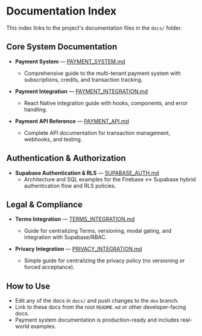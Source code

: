 # Documentation Index

This index links to the project's documentation files in the `docs/` folder.

## Core System Documentation

- **Payment System** — [PAYMENT_SYSTEM.md](./PAYMENT_SYSTEM.md)
  - Comprehensive guide to the multi-tenant payment system with subscriptions, credits, and transaction tracking.

- **Payment Integration** — [PAYMENT_INTEGRATION.md](./PAYMENT_INTEGRATION.md)
  - React Native integration guide with hooks, components, and error handling.

- **Payment API Reference** — [PAYMENT_API.md](./PAYMENT_API.md)
  - Complete API documentation for transaction management, webhooks, and testing.

## Authentication & Authorization

- **Supabase Authentication & RLS** — [SUPABASE_AUTH.md](./SUPABASE_AUTH.md)
  - Architecture and SQL examples for the Firebase ↔ Supabase hybrid authentication flow and RLS policies.

## Legal & Compliance

- **Terms Integration** — [TERMS_INTEGRATION.md](./TERMS_INTEGRATION.md)
  - Guide for centralizing Terms, versioning, modal gating, and integration with Supabase/RBAC.

- **Privacy Integration** — [PRIVACY_INTEGRATION.md](./PRIVACY_INTEGRATION.md)
  - Simple guide for centralizing the privacy policy (no versioning or forced acceptance).

## How to Use

- Edit any of the docs in `docs/` and push changes to the `dev` branch.
- Link to these docs from the root `README.md` or other developer-facing docs.
- Payment system documentation is production-ready and includes real-world examples.
